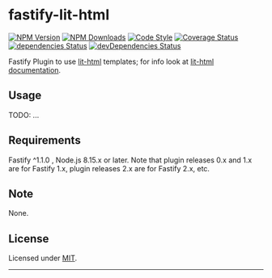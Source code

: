 # fastify-lit-html

  [![NPM Version](https://img.shields.io/npm/v/fastify-lit-html.svg?style=flat)](https://npmjs.org/package/fastify-lit-html/)
  [![NPM Downloads](https://img.shields.io/npm/dm/fastify-lit-html.svg?style=flat)](https://npmjs.org/package/fastify-lit-html/)
  [![Code Style](https://img.shields.io/badge/code%20style-standard-brightgreen.svg?style=flat)](http://standardjs.com/)
  [![Coverage Status](https://coveralls.io/repos/github/smartiniOnGitHub/fastify-lit-html/badge.svg?branch=master)](https://coveralls.io/github/smartiniOnGitHub/fastify-lit-html/?branch=master)
  [![dependencies Status](https://david-dm.org/smartiniOnGitHub/fastify-lit-html/status.svg)](https://david-dm.org/smartiniOnGitHub/fastify-lit-html)
  [![devDependencies Status](https://david-dm.org/smartiniOnGitHub/fastify-lit-html/dev-status.svg)](https://david-dm.org/smartiniOnGitHub/fastify-lit-html?type=dev)

Fastify Plugin to use [lit-html](https://github.com/polymer/lit-html) templates; 
for info look at [lit-html documentation](https://lit-html.polymer-project.org).


## Usage

TODO: ...


## Requirements

Fastify ^1.1.0 , Node.js 8.15.x or later.
Note that plugin releases 0.x and 1.x are for Fastify 1.x, 
plugin releases 2.x are for Fastify 2.x, etc.


## Note

None.


## License

Licensed under [MIT](./LICENSE).

----
